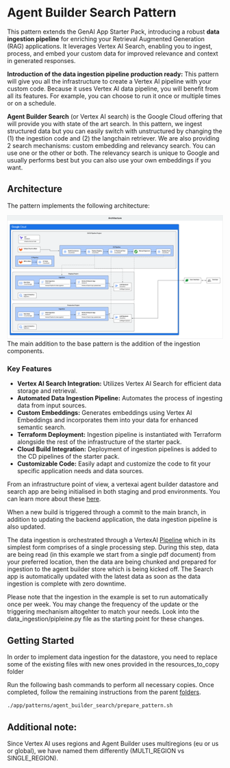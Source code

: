 # Agent Builder Search Pattern

This pattern extends the GenAI App Starter Pack, introducing a robust **data ingestion pipeline** for enriching your Retrieval Augmented Generation (RAG) applications. It leverages Vertex AI Search, enabling you to ingest, process, and embed your custom data for improved relevance and context in generated responses.

**Introduction of the data ingestion pipeline production ready:** This pattern will give you all the infrastructure to create a Vertex AI pipeline with your custom code. Because it uses Vertex AI data pipeline, you will benefit from all its features. For example, you can choose to run it once or multiple times or on a schedule.

**Agent Builder Search** (or Vertex AI search) is the Google Cloud offering that will provide you with state of the art search. In this pattern, we ingest structured data but you can easily switch with unstructured by changing the (1) the ingestion code and (2) the langchain retriever. We are also providing 2 search mechanisms: custom embedding and relevancy search. You can use one or the other or both. The relevancy search is unique to Google and usually performs best but you can also use your own embeddings if you want.

## Architecture

The pattern implements the following architecture:

![architecture diagram](imgs/architecture.png)
The main addition to the base pattern is the addition of the ingestion components.

### Key Features

* **Vertex AI Search Integration:**  Utilizes Vertex AI Search for efficient data storage and retrieval.
* **Automated Data Ingestion Pipeline:** Automates the process of ingesting data from input sources.
* **Custom Embeddings:** Generates embeddings using Vertex AI Embeddings and incorporates them into your data for enhanced semantic search.
* **Terraform Deployment:** Ingestion pipeline is instantiated with Terraform alongside the rest of the infrastructure of the starter pack.
* **Cloud Build Integration:**  Deployment of ingestion pipelines is added to the CD pipelines of the starter pack.
* **Customizable Code:** Easily adapt and customize the code to fit your specific application needs and data sources.

From an infrastructure point of view, a vertexai agent builder datastore and search app are being initialised in both staging and prod environments. You can learn more about these [here](https://cloud.google.com/generative-ai-app-builder/docs/enterprise-search-introduction).

When a new build is triggered through a commit to the main branch, in addition to updating the backend application, the data ingestion pipeline is also updated.

The data ingestion is orchestrated through a VertexAI [Pipeline](https://cloud.google.com/vertex-ai/docs/pipelines/introduction) which in its simplest form comprises of a single processing step. During this step, data are being read (in this example we start from a single pdf document) from your preferred location, then the data are being chunked and prepared for ingestion to the agent builder store which is being kicked off. The Search app is automatically updated with the latest data as soon as the data ingestion is complete with zero downtime.

Please note that the ingestion in the example is set to run automatically once per week. You may change the frequency of the update or  the triggering mechanism altogehter to match your needs. Look into the data_ingestion/pipleine.py file as the starting point for these changes.

## Getting Started

In order to implement data ingestion for the datastore, you need to replace some of the
existing files with new ones provided in the resources_to_copy folder

Run the following bash commands to perform all necessary copies. Once completed, follow the remaining instructions from the parent [folders](https://github.com/GoogleCloudPlatform/generative-ai/blob/main/gemini/sample-apps/e2e-gen-ai-app-starter-pack/deployment/README.md).

```bash
./app/patterns/agent_builder_search/prepare_pattern.sh
```

## Additional note:

Since Vertex AI uses regions and Agent Builder uses multiregions (eu or us or global), we have named them differently (MULTI_REGION vs SINGLE_REGION).
